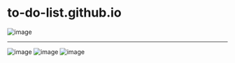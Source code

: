 # to-do-list.github.io
![image](https://github.com/AniketShende-1432/to-do-list.github.io/assets/135197475/f5e5d809-a396-4391-994f-29d4e60510c9)
________________________________________________________________________________________________________________________________________________________________________________
![image](https://github.com/AniketShende-1432/to-do-list.github.io/assets/135197475/2bf1e96e-5d15-4052-b01d-c69f1306ac56)
![image](https://github.com/AniketShende-1432/to-do-list.github.io/assets/135197475/1014ba42-e644-464e-81f5-b81a236b6319)
![image](https://github.com/AniketShende-1432/to-do-list.github.io/assets/135197475/80eb743a-187c-4546-bdf5-61969025759f)



